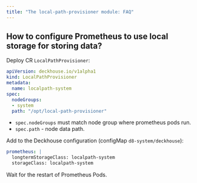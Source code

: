```yaml
---
title: "The local-path-provisioner module: FAQ"
---
```


## How to configure Prometheus to use local storage for storing data?

Deploy CR `LocalPathProvisioner`:
```yaml
apiVersion: deckhouse.io/v1alpha1
kind: LocalPathProvisioner
metadata:
  name: localpath-system
spec:
  nodeGroups:
  - system
  path: "/opt/local-path-provisioner"
```

- `spec.nodeGroups` must match node group where prometheus pods run.
- `spec.path` - node data path.

Add to the Deckhouse configuration (configMap `d8-system/deckhouse`):
```yaml
prometheus: |
  longtermStorageClass: localpath-system
  storageClass: localpath-system
```

Wait for the restart of Prometheus Pods.

